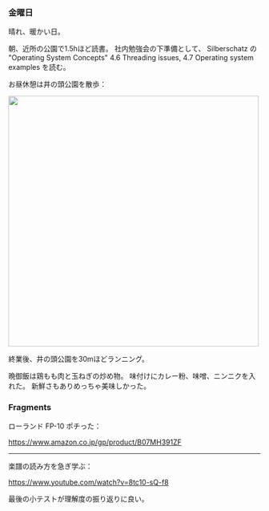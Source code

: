 ### 金曜日

晴れ、暖かい日。

朝、近所の公園で1.5hほど読書。
社内勉強会の下準備として、
Silberschatz の "Operating System Concepts"
4.6 Threading issues, 4.7 Operating system examples
を読む。

お昼休憩は井の頭公園を散歩：

<img src="https://i.imgur.com/4ucA6Rf.jpg" width="500">

終業後、井の頭公園を30mほどランニング。

晩御飯は鶏もも肉と玉ねぎの炒め物。
味付けにカレー粉、味噌、ニンニクを入れた。
新鮮さもありめっちゃ美味しかった。

### Fragments

ローランド FP-10 ポチった：

https://www.amazon.co.jp/gp/product/B07MH391ZF

---

楽譜の読み方を急ぎ学ぶ：

https://www.youtube.com/watch?v=8tc10-sQ-f8

最後の小テストが理解度の振り返りに良い。